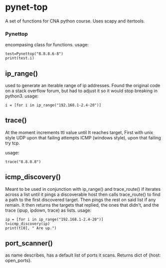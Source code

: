 # pynet-top

A set of functions for CNA python course.
Uses scapy and itertools.

### Pynettop
encompasing class for functions.
usage:
```
test=Pynettop("8.8.8.6-8")
print(test.i)
```
## ip_range()
used to generate an iterable range of ip addresses. Found the original code on a stack overflow forum, but had to adjust it so it would stop breaking in python3.
usage:
```
i = [for i in ip_range("192.168.1-2.4-20")]
```


## trace()
At the moment increments ttl value until It reaches target, First with unix style UDP upon that failing attempts ICMP (windows style), upon that failing try tcp.

usage:
```
trace("8.8.8.8")
```

## icmp_discovery()

Meant to be used in conjunction with ip_range() and trace_route() if iterates across a list until it pings a discoverable host then calls trace_route() to find a path to the first discovered target. Then pings the rest on said list if any remain. It then returns the targets that replied, the ones that didn't, and the trace (ipup, ipdown, trace) as lists.
usage:
```
ip = [for i in ip_range("192.168.1-2.4-20")]
t=icmp_discovery(ip)
print(t[0], " Are up.")
```

## port_scanner()
as name describes, has a default list of ports it scans. Returns dict of {host: open_ports}.
